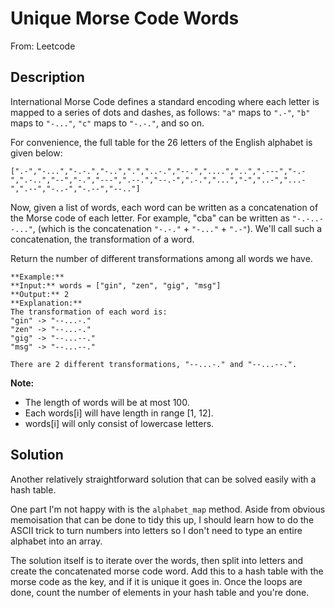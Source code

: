 # Unique Morse Code Words

From: Leetcode

## Description

International Morse Code defines a standard encoding where each letter is mapped to a series of dots and dashes, as follows: `"a"` maps to `".-"`, `"b"` maps to `"-..."`, `"c"` maps to `"-.-."`, and so on.

For convenience, the full table for the 26 letters of the English alphabet is given below:

```
[".-","-...","-.-.","-..",".","..-.","--.","....","..",".---","-.-",".-..","--","-.","---",".--.","--.-",".-.","...","-","..-","...-",".--","-..-","-.--","--.."]
```

Now, given a list of words, each word can be written as a concatenation of the Morse code of each letter. For example, "cba" can be written as `"-.-..--..."`, (which is the concatenation `"-.-."` + `"-..."` + `".-"`). We'll call such a concatenation, the transformation of a word.

Return the number of different transformations among all words we have.

```
**Example:**
**Input:** words = ["gin", "zen", "gig", "msg"]
**Output:** 2
**Explanation:** 
The transformation of each word is:
"gin" -> "--...-."
"zen" -> "--...-."
"gig" -> "--...--."
"msg" -> "--...--."

There are 2 different transformations, "--...-." and "--...--.".
```

**Note:**

* The length of words will be at most 100.
* Each words[i] will have length in range [1, 12].
* words[i] will only consist of lowercase letters.

## Solution
Another relatively straightforward solution that can be solved easily with a hash table.

One part I'm not happy with is the `alphabet_map` method. Aside from obvious memoisation that can be done to tidy this up, I should learn how to do the ASCII trick to turn numbers into letters so I don't need to type an entire alphabet into an array.

The solution itself is to iterate over the words, then split into letters and create the concatenated morse code word. Add this to a hash table with the morse code as the key, and if it is unique it goes in. Once the loops are done, count the number of elements in your hash table and you're done.